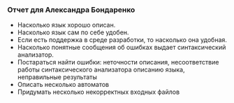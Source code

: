 ### Отчет для Александра Бондаренко

   * Насколько язык хорошо описан.
   * Насколько язык сам по себе удобен.
   * Если есть поддержка в среде разработки, то насколько она удобная.
   * Насколько понятные сообщения об ошибках выдает синтаксический анализатор.
   * Постараться найти ошибки: неточности описания, несоответствие работы синтаксического анализатора описанию языка, неправильные результаты
   * Описать несколько автоматов
   * Придумать несколько некорректных входных файлов